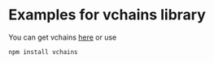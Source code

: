 # Examples for vchains library

You can get vchains [here](https://github.com/chleck/vchains "vchains on github") or use

`npm install vchains`
